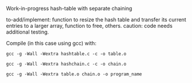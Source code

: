 Work-in-progress hash-table with separate chaining

to-add/implement: function to resize the hash table and transfer its current entries to a larger array,
function to free, others.
caution: code needs additional testing.

Compile (in this case using gcc) with:

    gcc -g -Wall -Wextra hashtable.c -c -o table.o

    gcc -g -Wall -Wextra hashchain.c -c -o chain.o

    gcc -g -Wall -Wextra table.o chain.o -o program_name
